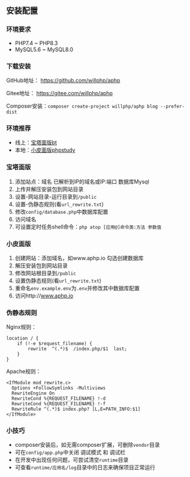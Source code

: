 ## 安装配置

### 环境要求

- PHP7.4 ~ PHP8.3 
- MySQL5.6 ~ MySQL8.0

### 下载安装

GitHub地址： https://github.com/willphp/aphp

Gitee地址： https://gitee.com/willphp/aphp

Composer安装：`composer create-project willphp/aphp blog --prefer-dist`

###  环境推荐

- 线上：[宝塔面版bt](https://www.bt.cn)
- 本地：[小皮面版phpstudy](https://www.xp.cn)

### 宝塔面版

1. 添加站点：域名 已解析到IP的域名或IP:端口 数据库Mysql
2. 上传并解压安装包到网站目录
3. 设置-网站目录-运行目录到`/public`
4. 设置-伪静态规则(看`url_rewrite.txt`)
5. 修改`config/database.php`中数据库配置
6. 访问域名
7. 可设置定时任务shell命令：`php atop [应用@]命令类:方法 参数值`

### 小皮面版

1. 创建网站：添加域名，如www.aphp.io 勾选创建数据库
2. 解压安装包到网站目录
3. 修改网站根目录到`/public`
4. 设置伪静态规则(看`url_rewrite.txt`)
5. 重命名`env.example.env`为`.env`并修改其中数据库配置
6. 访问http://www.aphp.io

### 伪静态规则

Nginx规则：

```
location / {
	if (!-e $request_filename) {
		rewrite  ^(.*)$  /index.php/$1  last;
	}
}
```

Apache规则：

```
<IfModule mod_rewrite.c>
  Options +FollowSymlinks -Multiviews
  RewriteEngine On
  RewriteCond %{REQUEST_FILENAME} !-d
  RewriteCond %{REQUEST_FILENAME} !-f
  RewriteRule ^(.*)$ index.php? [L,E=PATH_INFO:$1]
</IfModule>
```

### 小技巧

- composer安装后，如无需composer扩展，可删除`vendor`目录
- 可在`config/app.php`中关闭 调试模式 和 调试栏 
- 在开发中出现任何问题，可尝试清空`runtime`目录
- 可查看`runtime/应用名/log`目录中的日志来确保项目正常运行
